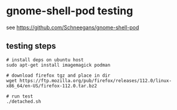 # gnome-shell-pod testing

see https://github.com/Schneegans/gnome-shell-pod

## testing steps

```
# install deps on ubuntu host
sudo apt-get install imagemagick podman

# download firefox tgz and place in dir
wget https://ftp.mozilla.org/pub/firefox/releases/112.0/linux-x86_64/en-US/firefox-112.0.tar.bz2

# run test
./detached.sh
```
